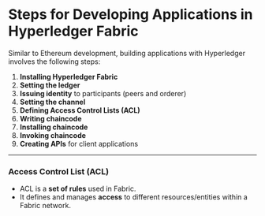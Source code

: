 # Steps for Developing Applications in Hyperledger Fabric

Similar to Ethereum development, building applications with Hyperledger involves the following steps:

1. **Installing Hyperledger Fabric**
2. **Setting the ledger**
3. **Issuing identity** to participants (peers and orderer)
4. **Setting the channel**
5. **Defining Access Control Lists (ACL)**
6. **Writing chaincode**
7. **Installing chaincode**
8. **Invoking chaincode**
9. **Creating APIs** for client applications

---

### Access Control List (ACL)

* ACL is a **set of rules** used in Fabric.
* It defines and manages **access** to different resources/entities within a Fabric network.


